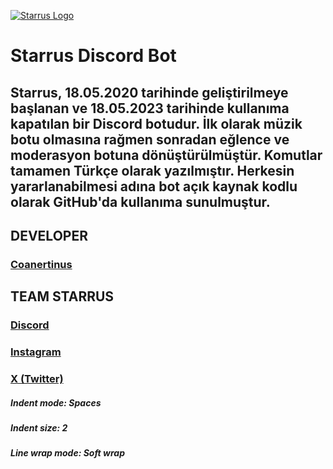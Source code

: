 [![Starrus Logo](https://imgur.com/K8unwLT.jpg)](https://starrus.netlify.app)

# Starrus Discord Bot

## Starrus, 18.05.2020 tarihinde geliştirilmeye başlanan ve 18.05.2023 tarihinde kullanıma kapatılan bir Discord botudur. İlk olarak müzik botu olmasına rağmen sonradan eğlence ve moderasyon botuna dönüştürülmüştür. Komutlar tamamen Türkçe olarak yazılmıştır. Herkesin yararlanabilmesi adına bot açık kaynak kodlu olarak GitHub'da kullanıma sunulmuştur.

## DEVELOPER
### [Coanertinus](https://linktr.ee/coaaaa)

## TEAM STARRUS
### [Discord](https://gg.gg/teamstarrus)
### [Instagram](https://instagram.com/teamstarrus)
### [X (Twitter)](https://x.com/teamstarrus)

##### Indent mode: Spaces
##### Indent size: 2
##### Line wrap mode: Soft wrap
